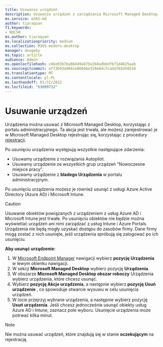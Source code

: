```yaml
---
title: Usuwanie urządzeń
description: Usuwanie urządzeń z zarządzania Microsoft Managed Desktop sieci
ms.service: m365-md
author: tiaraquan
f1.keywords:
- NOCSH
ms.author: tiaraquan
ms.localizationpriority: medium
ms.collection: M365-modern-desktop
manager: dougeby
ms.topic: article
audience: Admin
ms.openlocfilehash: c4be03b7ba86449a875e268adbbdfbf1d4625aab
ms.sourcegitcommit: af73b93a904ce8604be319e8dc7cadaf65d50534
ms.translationtype: MT
ms.contentlocale: pl-PL
ms.lasthandoff: 01/31/2022
ms.locfileid: "63009732"
---
```

# <a name="remove-devices"></a>Usuwanie urządzeń

Urządzenia można usuwać z Microsoft Managed Desktop, korzystając z portalu administracyjnego. Ta akcja jest trwała, ale możesz zarejestrować je w Microsoft Managed Desktop rejestrując się, korzystając z procedury [rejestracji](../get-started/register-devices-self.md).

Po usunięciu urządzenia występują wszystkie następujące zdarzenia:

- Usuwamy urządzenie z rozwiązania Autopilot.
- Usuwamy urządzenie ze wszystkich grup urządzeń "Nowoczesne miejsce pracy".
- Usuwamy urządzenie z **bladego Urządzenia** w portalu administracyjnym.

Po usunięciu urządzenia możesz je również usunąć z usługi Azure Active Directory (Azure AD) i Microsoft Intune.
  
> [!CAUTION]
> Usuwanie obiektów powiązanych z urządzeniem z usług Azure AD i Microsoft Intune jest trwałe. Po usunięciu obiektów nie będzie można wyświetlać urządzeń ani nimi zarządzać z usług Intune i Azure Portals. Urządzenia nie będą mogły uzyskać dostępu do zasobów firmy. Dane firmy mogą zostać z nich usunięte, jeśli urządzenia spróbują się zalogować po ich usunięciu.

**Aby usunąć urządzenie:**

1. W [Microsoft Endpoint Manager](https://endpoint.microsoft.com/) nawigacji wybierz **pozycję Urządzenia** w lewym okienku nawigacji.
2. W sekcji **Microsoft Managed Desktop** wybierz pozycję **Urządzenia**.
3. W obszarze **Microsoft Managed Desktop obszar roboczy** Urządzenia wybierz urządzenia, które chcesz usunąć.
4. Wybierz **pozycję Akcje urządzenia**, a następnie wybierz **pozycję Usuń urządzenie** , co spowoduje otwarcie wysuwu w celu usunięcia urządzeń.
5. W locie przejrzyj wybrane urządzenia, a następnie wybierz pozycję **Usuń urządzenia**. Jeśli chcesz jednocześnie usunąć obiekty usług Azure AD i Intune, zaznacz pole wyboru. Usunięcie urządzenia może potrwać kilka minut.

> [!NOTE]
> Nie można usuwać urządzeń, które znajdują się w stanie **oczekującym** na rejestrację.
